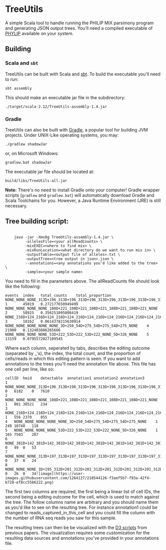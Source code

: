# TreeUtils
A simple Scala tool to handle running the PHILIP MIX parsimony program and generating JSON output trees. You'll need a compiled executable of [PHYLIP](https://evolution.genetics.washington.edu/phylip.html) available on your system.

## Building

### Scala and `sbt`

TreeUtils can be built with Scala and [sbt](https://www.scala-sbt.org/). To build the executable you'll need to run:

```
sbt assembly
```

This should make an executable jar file in the subdirectory:

```
./target/scala-2.12/TreeUtils-assembly-1.4.jar
```

### Gradle

TreeUtils can also be built with [Gradle](https://gradle.org), a popular tool for building JVM projects. Under UNIX-Like operating systems, you may:

```shell
./gradlew shadowJar
```

or, on Microsoft Windows:

```shell
gradlew.bat shadowJar
```

The executable jar file should be located at:

```
build/libs/TreeUtils-all.jar
```

**Note:** There's no need to install Gradle onto your computer! Gradle wrapper scripts (`gradlew` and `gradlew.bat`) will automatically download Gradle and Scala Toolchains for you. However, a Java Runtime Environment (JRE) is still necessary.

## Tree building script:

```

    java -jar -Xmx8g TreeUtils-assembly-1.4.jar \
         -allelesFile=<your allReadCounts> \
         -mixEXEC=<where to find mix> \
         -mixRunLocation=<what directory do we want to run mix in> \
         -outputTable=<output file of alleles>.txt \
         -outputTree=<tree output in json>.json \
         --annotations=<any annotations you'd like added to the tree> \
         -sample=<your sample name>
```
You need to fill in the parameters above. The allReadCounts file should look like the following:

```
events  index   total_counts    total_proportion
NONE_NONE_NONE_313D+196_313D+196_313D+196_313D+196_313D+196_313D+196_313D+196   1       45019   0.272177650949499
NONE_NONE_NONE_NONE_108D+221_108D+221_108D+221_108D+221_108D+221_NONE   2       58925   0.356251095808419
NONE_216D+124_216D+124_216D+124_216D+124_216D+124_216D+124_216D+124_216D+124_NONE       3       10162   0.0614378215630914
NONE_NONE_NONE_NONE_NONE_3D+250_54D+275_54D+275_54D+275_NONE    4       21900   0.132403886265666
NONE_NONE_NONE_NONE_53D+222_53D+222_53D+222_NONE_5D+326_NONE    5       13159   0.0795572027109545
```

Where each column, seperated by tabs, describes the editing outcome (separated by _'s), the index, the total count, and the proportion of cells/reads in which this editing pattern is seen. If you want to add annotations to the trees you'll need the annotation file above. This file has one cell per line, like so:

```
cellID	hmid	detectable	annotation1	annotation2	annotation3
1	NONE_NONE_NONE_313D+196_313D+196_313D+196_313D+196_313D+196_313D+196_313D+196	0	6182	0	7610
2	NONE_NONE_NONE_NONE_108D+221_108D+221_108D+221_108D+221_108D+221_NONE	1	801	30521	234
3	NONE_216D+124_216D+124_216D+124_216D+124_216D+124_216D+124_216D+124_216D+124_NONE	1	556	2370	855
4	NONE_NONE_NONE_NONE_NONE_3D+250_54D+275_54D+275_54D+275_NONE	1	249	10740	118
5	NONE_NONE_NONE_NONE_53D+222_53D+222_53D+222_NONE_5D+326_NONE	1	165	7503	207
6	NONE_381D+142_381D+142_381D+142_381D+142_381D+142_381D+142_381D+142_381D+142_381D+142	0	49	0	53
7	NONE_NONE_NONE_313D+197_313D+197_313D+197_313D+197_313D+197_313D+197_313D+197	0	37	0	24
8	NONE_NONE_NONE_1D+195_312D+201_312D+201_312D+201_312D+201_312D+201_312D+201	0	26	0	34![image](https://user-images.githubusercontent.com/1264127/218544126-f3aef5b7-f93a-42f4-b728-ef8cc55b6222.png)
```

The first two columns are required, the first being a linear list of cell IDs, the second being a editing outcome for the cell, which is used to match against the tree. The follow columns name are arbitrary and you should name them as you'd like to see on the resulting tree. For instance annotation1 could be changed to reads_captured_in_this_cell and you could fill the column with the number of RNA seq reads you saw for this sample. 

The resulting trees can then be be visualized with the [D3 scripts](https://github.com/mckennalab/SingleCellLineage/tree/master/plots/phylogeny) from previous papers. The visualization requires some customization for the resulting data sources and annotations you've provided in your annotations file.
